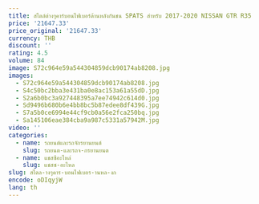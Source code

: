 ```yaml
---
title: สไตล์ต่างๆคาร์บอนไฟเบอร์ด้านหลังกันชน SPATS สําหรับ 2017-2020 NISSAN GTR R35
price: '21647.33'
price_original: '21647.33'
currency: THB
discount: ''
rating: 4.5
volume: 84
image: S72c964e59a544304859dcb90174ab8208.jpg
images:
  - S72c964e59a544304859dcb90174ab8208.jpg
  - S4c50bc2bba3e431ba0e8ac153a61a55dD.jpg
  - S2a6b0bc3a927448395a7ee74942c614d0.jpg
  - Sd9496b680b6e4bb8bc5b87edee8df439G.jpg
  - S7a5b0ce6994e44cf9cb0a56e2fca250bq.jpg
  - Sa145106eae384cba9a987c5331a57942M.jpg
video: ''
categories:
  - name: รถยนต์และรถจักรยานยนต์
    slug: รถยนต-และรถจ-กรยานยนต
  - name: แชสซีอะไหล่
    slug: แชสซ-อะไหล
slug: สไตล-างๆคาร-บอนไฟเบอร-านหล-งก
encode: oDIqyjW
lang: th
---
```

  